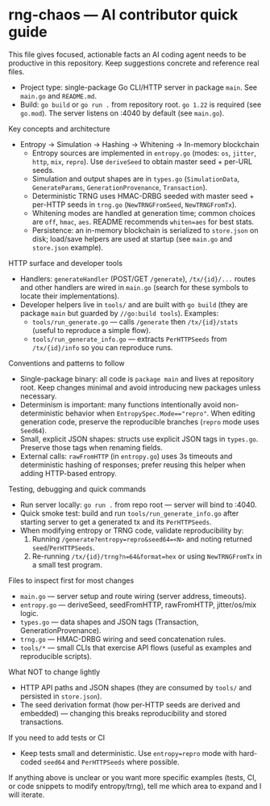 <!-- .github/copilot-instructions.md: guidance for AI coding agents working on rng-chaos -->
# rng-chaos — AI contributor quick guide

This file gives focused, actionable facts an AI coding agent needs to be productive in this repository. Keep suggestions concrete and reference real files.

- Project type: single-package Go CLI/HTTP server in package `main`. See `main.go` and `README.md`.
- Build: `go build` or `go run .` from repository root. `go 1.22` is required (see `go.mod`). The server listens on :4040 by default (see `main.go`).

Key concepts and architecture
- Entropy -> Simulation -> Hashing -> Whitening -> In-memory blockchain
  - Entropy sources are implemented in `entropy.go` (modes: `os`, `jitter`, `http`, `mix`, `repro`). Use `deriveSeed` to obtain master seed + per-URL seeds.
  - Simulation and output shapes are in `types.go` (`SimulationData`, `GenerateParams`, `GenerationProvenance`, `Transaction`).
  - Deterministic TRNG uses HMAC-DRBG seeded with master seed + per-HTTP seeds in `trng.go` (`NewTRNGFromSeed`, `NewTRNGFromTx`).
  - Whitening modes are handled at generation time; common choices are `off`, `hmac`, `aes`. README recommends `whiten=aes` for best stats.
  - Persistence: an in-memory blockchain is serialized to `store.json` on disk; load/save helpers are used at startup (see `main.go` and `store.json` example).

HTTP surface and developer tools
- Handlers: `generateHandler` (POST/GET `/generate`), `/tx/{id}/...` routes and other handlers are wired in `main.go` (search for these symbols to locate their implementations).
- Developer helpers live in `tools/` and are built with `go build` (they are package `main` but guarded by `//go:build tools`). Examples:
  - `tools/run_generate.go` — calls `/generate` then `/tx/{id}/stats` (useful to reproduce a simple flow).
  - `tools/run_generate_info.go` — extracts `PerHTTPSeeds` from `/tx/{id}/info` so you can reproduce runs.

Conventions and patterns to follow
- Single-package binary: all code is `package main` and lives at repository root. Keep changes minimal and avoid introducing new packages unless necessary.
- Determinism is important: many functions intentionally avoid non-deterministic behavior when `EntropySpec.Mode=="repro"`. When editing generation code, preserve the reproducible branches (`repro` mode uses `Seed64`).
- Small, explicit JSON shapes: structs use explicit JSON tags in `types.go`. Preserve those tags when renaming fields.
- External calls: `rawFromHTTP` (in `entropy.go`) uses 3s timeouts and deterministic hashing of responses; prefer reusing this helper when adding HTTP-based entropy.

Testing, debugging and quick commands
- Run server locally: `go run .` from repo root — server will bind to :4040.
- Quick smoke test: build and run `tools/run_generate_info.go` after starting server to get a generated tx and its `PerHTTPSeeds`.
- When modifying entropy or TRNG code, validate reproducibility by:
  1) Running `/generate?entropy=repro&seed64=<N>` and noting returned `seed`/`PerHTTPSeeds`.
  2) Re-running `/tx/{id}/trng?n=64&format=hex` or using `NewTRNGFromTx` in a small test program.

Files to inspect first for most changes
- `main.go` — server setup and route wiring (server address, timeouts).
- `entropy.go` — deriveSeed, seedFromHTTP, rawFromHTTP, jitter/os/mix logic.
- `types.go` — data shapes and JSON tags (Transaction, GenerationProvenance).
- `trng.go` — HMAC-DRBG wiring and seed concatenation rules.
- `tools/*` — small CLIs that exercise API flows (useful as examples and reproducible scripts).

What NOT to change lightly
- HTTP API paths and JSON shapes (they are consumed by `tools/` and persisted in `store.json`).
- The seed derivation format (how per-HTTP seeds are derived and embedded) — changing this breaks reproducibility and stored transactions.

If you need to add tests or CI
- Keep tests small and deterministic. Use `entropy=repro` mode with hard-coded `seed64` and `PerHTTPSeeds` where possible.

If anything above is unclear or you want more specific examples (tests, CI, or code snippets to modify entropy/trng), tell me which area to expand and I will iterate.
